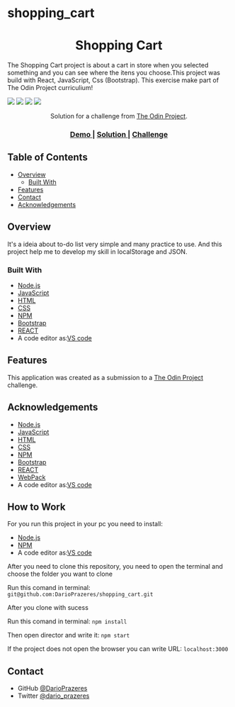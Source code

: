 # shopping_cart
<h1 align="center">Shopping Cart</h1>
<p>The Shopping Cart project is about a cart in store when you selected something and you can see where the itens you choose.This project was build with React, JavaScript, Css (Bootstrap). This exercise make part of The Odin Project curriculium!</p>

<img src='https://img.shields.io/github/issues/DarioPrazeres/shopping_cart'> <img src='https://img.shields.io/github/forks/DarioPrazeres/shopping_cart'> <img src='https://img.shields.io/github/stars/DarioPrazeres/shopping_cart'> <img src='https://img.shields.io/github/license/DarioPrazeres/shopping_cart'>

<div align="center">
   Solution for a challenge from  <a href="theodinproject.com" target="_blank">The Odin Project</a>.
</div>

<div align="center">
  <h3>
    <a href="https://darioprazeres.github.io/shopping_cart/">
      Demo
    </a>
    <span> | </span>
    <a href="//github.com/DarioPrazeres/shopping_cart">
      Solution
    </a>
    <span> | </span>
    <a href="https://theodinproject.com">
      Challenge
    </a>
  </h3>
</div>

<!-- TABLE OF CONTENTS -->

## Table of Contents

- [Overview](#overview)
  - [Built With](#built-with)
- [Features](#features)
- [Contact](#contact)
- [Acknowledgements](#acknowledgements)

<!-- OVERVIEW -->

## Overview

<p>It's a ideia about to-do list very simple and many practice to use. And this project help me to develop my skill in localStorage and JSON.</p>


### Built With

<!-- This section should list any major frameworks that you built your project using. Here are a few examples.-->

- [Node.js](https://nodejs.org/) 
- [JavaScript](https://javascript.com/) 
- [HTML](https://html.com/) 
- [CSS](https://html.com/css/)
- [NPM](https://npmjs.com/)
- [Bootstrap](https://getbootstrap.com/)
- [REACT](https://reactjs.org/)
- A code editor as:[VS code](https://code.visualstudio.com/)

## Features

<!-- List the features of your application or follow the template. Don't share the figma file here :) -->

This application was created as a submission to a [The Odin Project](https://theodinproject.com) challenge. 


## Acknowledgements

<!-- This section should list any articles or add-ons/plugins that helps you to complete the project. This is optional but it will help you in the future. For exmpale -->

- [Node.js](https://nodejs.org/) 
- [JavaScript](https://nodejs.org/) 
- [HTML](https://html.com/) 
- [CSS](https://html.com/css/)
- [NPM](https://npmjs.com/)
- [Bootstrap](https://getbootstrap.com/)
- [REACT](https://reactjs.org/)
- [WebPack](https://webpack.js.org/)
- A code editor as:[VS code](https://code.visualstudio.com/)

## How to Work

<p>For you run this project in your pc you need to install:</p>

- [Node.js](https://nodejs.org/) 
- [NPM](https://npmjs.com/)
- A code editor as:[VS code](https://code.visualstudio.com/)

<p>After you need to clone this repository, you need to open the terminal and choose the folder you want to clone</p>
<p>Run this comand in terminal: <code>git@github.com:DarioPrazeres/shopping_cart.git</code></p>
<p>After you clone with sucess</p>
<p>Run this comand in terminal: <code>npm install</code></p>
<p>Then open director and write it: <code>npm start</code></p>
<p>If the project does not open the browser you can write URL: <code>localhost:3000</code></p>

## Contact

- GitHub [@DarioPrazeres](https://github.com/DarioPrazeres})
- Twitter [@dario_prazeres](https://twitter.com/dario_prazeres)
